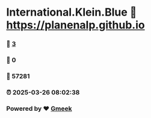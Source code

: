# International.Klein.Blue :link: https://planenalp.github.io 
### :page_facing_up: [3](https://planenalp.github.io/tag.html) 
### :speech_balloon: 0 
### :hibiscus: 57281 
### :alarm_clock: 2025-03-26 08:02:38 
### Powered by :heart: [Gmeek](https://github.com/Meekdai/Gmeek)
